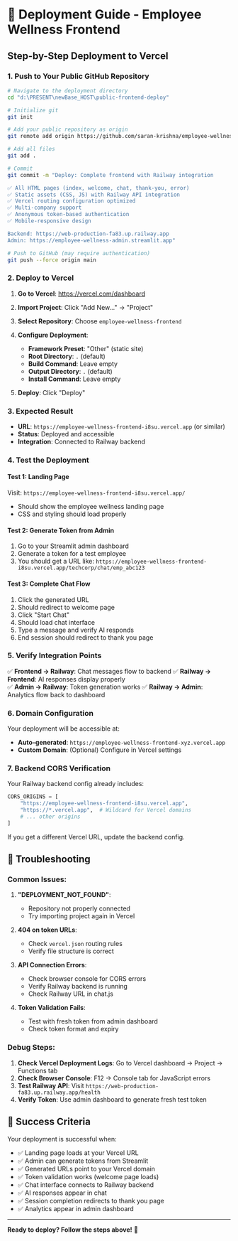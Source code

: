 # 🚀 Deployment Guide - Employee Wellness Frontend

## Step-by-Step Deployment to Vercel

### 1. **Push to Your Public GitHub Repository**

```bash
# Navigate to the deployment directory
cd "d:\PRESENT\newBase_HOST\public-frontend-deploy"

# Initialize git
git init

# Add your public repository as origin
git remote add origin https://github.com/saran-krishna/employee-wellness-frontend.git

# Add all files
git add .

# Commit
git commit -m "Deploy: Complete frontend with Railway integration

✅ All HTML pages (index, welcome, chat, thank-you, error)
✅ Static assets (CSS, JS) with Railway API integration  
✅ Vercel routing configuration optimized
✅ Multi-company support
✅ Anonymous token-based authentication
✅ Mobile-responsive design

Backend: https://web-production-fa83.up.railway.app
Admin: https://employee-wellness-admin.streamlit.app"

# Push to GitHub (may require authentication)
git push --force origin main
```

### 2. **Deploy to Vercel**

1. **Go to Vercel**: https://vercel.com/dashboard
2. **Import Project**: Click "Add New..." → "Project"
3. **Select Repository**: Choose `employee-wellness-frontend`
4. **Configure Deployment**:
   - **Framework Preset**: "Other" (static site)
   - **Root Directory**: `.` (default)
   - **Build Command**: Leave empty
   - **Output Directory**: `.` (default)
   - **Install Command**: Leave empty

5. **Deploy**: Click "Deploy"

### 3. **Expected Result**

- **URL**: `https://employee-wellness-frontend-i8su.vercel.app` (or similar)
- **Status**: Deployed and accessible
- **Integration**: Connected to Railway backend

### 4. **Test the Deployment**

#### Test 1: Landing Page
Visit: `https://employee-wellness-frontend-i8su.vercel.app/`
- Should show the employee wellness landing page
- CSS and styling should load properly

#### Test 2: Generate Token from Admin
1. Go to your Streamlit admin dashboard
2. Generate a token for a test employee
3. You should get a URL like:
   `https://employee-wellness-frontend-i8su.vercel.app/techcorp/chat/emp_abc123`

#### Test 3: Complete Chat Flow
1. Click the generated URL
2. Should redirect to welcome page
3. Click "Start Chat" 
4. Should load chat interface
5. Type a message and verify AI responds
6. End session should redirect to thank you page

### 5. **Verify Integration Points**

✅ **Frontend → Railway**: Chat messages flow to backend
✅ **Railway → Frontend**: AI responses display properly  
✅ **Admin → Railway**: Token generation works
✅ **Railway → Admin**: Analytics flow back to dashboard

### 6. **Domain Configuration**

Your deployment will be accessible at:
- **Auto-generated**: `https://employee-wellness-frontend-xyz.vercel.app`
- **Custom Domain**: (Optional) Configure in Vercel settings

### 7. **Backend CORS Verification**

Your Railway backend config already includes:
```python
CORS_ORIGINS = [
    "https://employee-wellness-frontend-i8su.vercel.app",
    "https://*.vercel.app",  # Wildcard for Vercel domains
    # ... other origins
]
```

If you get a different Vercel URL, update the backend config.

## 🔧 Troubleshooting

### Common Issues:

1. **"DEPLOYMENT_NOT_FOUND"**:
   - Repository not properly connected
   - Try importing project again in Vercel

2. **404 on token URLs**:
   - Check `vercel.json` routing rules
   - Verify file structure is correct

3. **API Connection Errors**:
   - Check browser console for CORS errors
   - Verify Railway backend is running
   - Check Railway URL in chat.js

4. **Token Validation Fails**:
   - Test with fresh token from admin dashboard
   - Check token format and expiry

### Debug Steps:

1. **Check Vercel Deployment Logs**: Go to Vercel dashboard → Project → Functions tab
2. **Check Browser Console**: F12 → Console tab for JavaScript errors
3. **Test Railway API**: Visit `https://web-production-fa83.up.railway.app/health`
4. **Verify Token**: Use admin dashboard to generate fresh test token

## 🎉 Success Criteria

Your deployment is successful when:

- ✅ Landing page loads at your Vercel URL
- ✅ Admin can generate tokens from Streamlit
- ✅ Generated URLs point to your Vercel domain
- ✅ Token validation works (welcome page loads)
- ✅ Chat interface connects to Railway backend
- ✅ AI responses appear in chat
- ✅ Session completion redirects to thank you page
- ✅ Analytics appear in admin dashboard

---

**Ready to deploy? Follow the steps above!** 🚀
